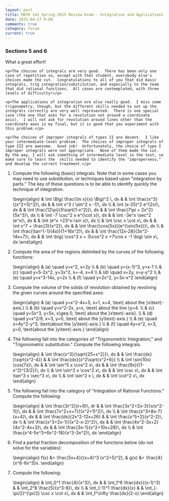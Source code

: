```yaml
---
layout: post
title: MATH 142 Spring 2015 Review Exam---Integration and Applications
date: 2015-04-27 0:00
comments: true
category: forum
current: true
---
```


<div class="well">
	<h3>Sections 5 and 6</h3>
	<p>What a great effort!</p>

	<p>The choices of integrals are very good.  There has been only one case of repetition so, except with that student, everybody else's choices made the cut.  Congratulations to all of you that did basic integrals, trig integration/substitution, and especially to the team that did rational functions.  All cases are contemplated, with three levels of difficulty!</p>

	<p>The applications of integration are also really good.  I miss some trigonometry, though, but the different skills needed to set up the integrals correctly are very well represented.  There is one special case (the one that asks for a revolution not around a coordinate axis).  I will not ask for revolution around lines other than the coordinate axes in my final, but it is good that you experiment with this problem.</p>

	<p>The choices of improper integrals of types II are decent.  I like your intermediate-level problem.  The choices of improper integrals of type III are awesome.  Good job!  Unfortunately, the choice of type I improper integrals were not appropriate.  None of them made the cut.  By the way, I will ask something of intermediate level in the test, so  make sure to learn the  skills needed to identify the "improperness," and develop the correct treatment.</p>
</div>

1. Compute the following (basic) integrals.  Note that in some cases you may need to use substitution, or techniques based upon "integration by parts."  The key of these questions is to be able to identify quickly the technique of integration.
	<div>
		\begin{align}
		& \int \Big( \frac{\ln x}{x} \Big)^2 \, dx &
		& \int \frac{x^3}{(x^2+5)^2}\, dx &
		& \int x^3 ( \sin^2 x -1)\, dx \\
		& \int (x-25)^2 e^{2x}\, dx &
		& \int \frac{12\pi}{5\sqrt{1-x^2}}\, dx &
		& \int \frac{7\pi + 2x^2}{5x^3}\, dx \\
		& \int -7 \csc^2 x e^{\cot x}\, dx &
		& \int -3e^x \sec^2 (e^x)\, dx &
		& \int (e^x +23^x-\sin x)\, dx \\
		& \int \csc x \cot x\, dx &
		& \int x^7 + \frac{3}{x^2}\, dx &
		& \int \frac{\cos(5x)}{e^{\sin(5x)}}\, dx \\
		& \int \frac{\tan^{-1}(4x)}{1+16x^2}\, dx &
		& \int \frac{12x-28}{3x^2-14x+7}\, dx &
		& \int \big( \cos^3 x + 3\cos^2 x +7\cos x -1 \big) \sin x\, dx
		\end{align}
	</div>

2. Compute the area of the regions delimited by the curves of the following functions:
	<div>
		\begin{align}
		& (a) \quad y=x^2, x=2y \\
		& (b) \quad y=(x-1)^3, y=x-1 \\
		& (c) \quad y=5-2x^2, y=3x^2, x=-4, x=4 \\
		& (d) \quad x=2y, x=y-y^2 \\
		& (e) \quad y=x^3-14x, y=2x \\
		& (f) \quad y=2x^2, y=3x-x^2
		\end{align}
	</div>

3. Compute the volume of the solids of revolution obtained by revolving the given curves around the specified axes:
	<div>
		\begin{align}
		& (a) \quad y=x^2-4x+5, x=1, x=4, \text{ about the }x\text{-axis.} \\
		& (b) \quad y=x^2-2x, y=x, \text{ about the line }y=4. \\
		& (c) \quad y=5x^3, y=5x, x\geq 0, \text{ about the }x\text{-axis}. \\
		& (d) \quad y=x^2/9, x=3, y=0, \text{ about the }y\text{-axis.} \\
		& (e) \quad x=4y^2-y^3, \text{about the }y\text{-axis.} \\
		& (f) \quad 4y=x^2, x=3, y=0, \text{about the }y\text{-axis.}
		\end{align}
	</div>

4. The following fall into the categories of "Trigonometric Integration," and "Trigonometric substitution."  Compute the following integrals.
	<div>
		\begin{align}
		& \int \frac{x^3}{\sqrt{25+x^2}}\, dx &
		& \int \frac{dx}{\sqrt{x^2-4}} &
		& \int \frac{dx}{x^2\sqrt{x^2+6}} \\
		& \int \sin(10x) \cos(7x)\, dx &
		& \int \sin^5 x \cos^2 x\, dx &
		& \int \frac{9x}{(1-x^2)^{3/2}}\, dx \\
		& \int \sin^2 x \cos^2 x\, dx &
		& \int \csc x\, dx &
		& \int \tan^3 x \sec^3 x\, dx \\
		& \int \sin^2 x \, dx &
		& \int \cot^2 x\, dx
		\end{align}
	</div>


5. The following fall into the category of "Integration of Rational Functions."  Compute the following:
	<div>
		\begin{align}
		& \int \frac{3r^2}{r+9}\, dr &
		& \int \frac{3x^2+2x-3}{x(x^2-1)}\, dx &
		& \int \frac{7x^2+x+7}{(x^2+1)^2}\, dx \\
		& \int \frac{x^3+8x-7}{x+4}\, dx &
		& \int \frac{dx}{2x^2-12x+26} & 
		& \int \frac{x^5+2}{x^2-2}\, dx \\
		& \int \frac{x^3+2x-1}{(x^2-x-2)^2}\, dx &
		& \int \frac{4x^2-3x+2}{4x^2-4x+3}\, dx &
		& \int \frac{3x-1}{x^2+10x+28}\, dx \\
		& \int \frac{x^4-5x^3+6x^2-18}{x^3-3x^2}\, dx
		\end{align}
	</div>

6. Find a partial fraction decomposition of the functions below (do not solve for the variables):
	<div>
		\begin{align}
		f(x) &= \frac{5x+4}{(x+4)^3 (x^2+5)^2}, &
		g(x) &= \frac{4}{x^6-6x^3}x.
		\end{align}
	</div>

7. Compute the following:
	<div>
		\begin{align}
		& \int_0^1 \frac{4}{x^3}\, dx &
		& \int_1^6 \frac{dx}{(x-1)^3} & 
		& \int_2^8 \frac{5}{x^3-8}\, dx \\
		& \int_{-1}^1 \frac{dx}{x} &
		& \int_{-\pi/2}^{\pi/2} \csc x \cot x\, dx &
		& \int_1^\infty \frac{dx}{2-x}
		\end{align}
	</div>


